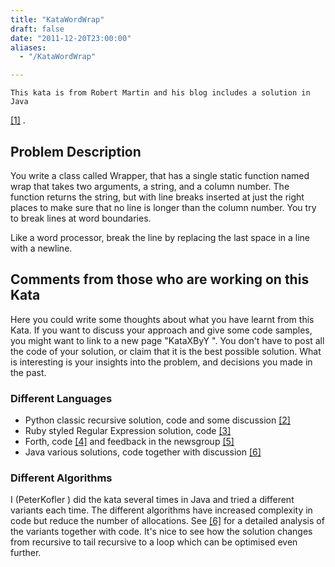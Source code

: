 ```yaml
---
title: "KataWordWrap"
draft: false
date: "2011-12-20T23:00:00"
aliases:
  - "/KataWordWrap"

---
```

    This kata is from Robert Martin and his blog includes a solution in Java
[\[1\]](http://thecleancoder.blogspot.com/2010/10/craftsman-62-dark-path.html)
.

Problem Description
-------------------

You write a class called Wrapper, that has a single static function
named wrap that takes two arguments, a string, and a column number. The
function returns the string, but with line breaks inserted at just the
right places to make sure that no line is longer than the column number.
You try to break lines at word boundaries.

Like a word processor, break the line by replacing the last space in a
line with a newline.

Comments from those who are working on this Kata
------------------------------------------------

Here you could write some thoughts about what you have learnt from this
Kata. If you want to discuss your approach and give some code samples,
you might want to link to a new page "KataXByY ". You don't have to post
all the code of your solution, or claim that it is the best possible
solution. What is interesting is your insights into the problem, and
decisions you made in the past.

### Different Languages

-   Python classic recursive solution, code and some discussion
    [\[2\]](http://mentalpandiculation.com/2011/01/word-wrap-kata-in-python/)
-   Ruby styled Regular Expression solution, code
    [\[3\]](http://hg.code-cop.org/ruby-katas/src/tip/kata/word_wrap/20110713/)
-   Forth, code
    [\[4\]](http://hg.code-cop.org/forth-katas/src/tip/kata/word_wrap/20101129-improved/)
    and feedback in the newsgroup
    [\[5\]](https://groups.google.com/group/comp.lang.forth/browse_thread/thread/f026da51bc4968b2)
-   Java various solutions, code together with discussion
    [\[6\]](http://blog.code-cop.org/2011/08/word-wrap-kata-variants.html)

### Different Algorithms

I (PeterKofler ) did the kata several times in Java and tried a
different variants each time. The different algorithms have increased
complexity in code but reduce the number of allocations. See
[\[6\]](http://blog.code-cop.org/2011/08/word-wrap-kata-variants.html)
for a detailed analysis of the variants together with code. It's nice to
see how the solution changes from recursive to tail recursive to a loop
which can be optimised even further.


